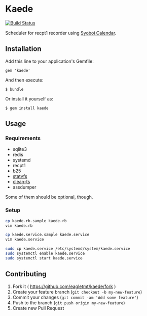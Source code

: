 # Kaede
[![Build Status](https://api.travis-ci.org/eagletmt/kaede.svg)](https://travis-ci.org/eagletmt/kaede)

Scheduler for recpt1 recorder using [Syoboi Calendar](http://cal.syoboi.jp/).

## Installation

Add this line to your application's Gemfile:

    gem 'kaede'

And then execute:

    $ bundle

Or install it yourself as:

    $ gem install kaede

## Usage
### Requirements
- sqlite3
- redis
- systemd
- recpt1
- b25
- [statvfs](https://github.com/eagletmt/misc/blob/master/statvfs.c)
- [clean-ts](https://github.com/eagletmt/misc/tree/master/mm/clean-ts)
- assdumper

Some of them should be optional, though.

### Setup
```sh
cp kaede.rb.sample kaede.rb
vim kaede.rb

cp kaede.service.sample kaede.service
vim kaede.service

sudo cp kaede.service /etc/systemd/system/kaede.service
sudo systemctl enable kaede.service
sudo systemctl start kaede.service
```

## Contributing

1. Fork it ( https://github.com/eagletmt/kaede/fork )
2. Create your feature branch (`git checkout -b my-new-feature`)
3. Commit your changes (`git commit -am 'Add some feature'`)
4. Push to the branch (`git push origin my-new-feature`)
5. Create new Pull Request
